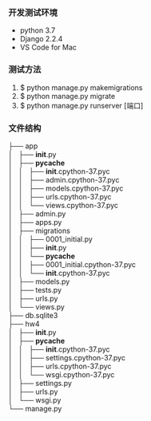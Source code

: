 ### 开发测试环境
- python 3.7
- Django 2.2.4
- VS Code for Mac

### 测试方法
1. $ python manage.py makemigrations
2. $ python manage.py migrate
3. $ python manage.py runserver [端口]


### 文件结构
├── app  
│   ├── __init__.py  
│   ├── __pycache__  
│   │   ├── __init__.cpython-37.pyc  
│   │   ├── admin.cpython-37.pyc  
│   │   ├── models.cpython-37.pyc  
│   │   ├── urls.cpython-37.pyc  
│   │   └── views.cpython-37.pyc  
│   ├── admin.py  
│   ├── apps.py  
│   ├── migrations  
│   │   ├── 0001_initial.py  
│   │   ├── __init__.py  
│   │   └── __pycache__  
│   │       ├── 0001_initial.cpython-37.pyc  
│   │       └── __init__.cpython-37.pyc  
│   ├── models.py  
│   ├── tests.py  
│   ├── urls.py  
│   └── views.py  
├── db.sqlite3  
├── hw4  
│   ├── __init__.py  
│   ├── __pycache__  
│   │   ├── __init__.cpython-37.pyc  
│   │   ├── settings.cpython-37.pyc  
│   │   ├── urls.cpython-37.pyc  
│   │   └── wsgi.cpython-37.pyc  
│   ├── settings.py  
│   ├── urls.py  
│   └── wsgi.py  
└── manage.py  
